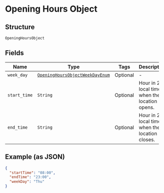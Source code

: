 
# Opening Hours Object

## Structure

`OpeningHoursObject`

## Fields

| Name | Type | Tags | Description |
|  --- | --- | --- | --- |
| `week_day` | [`OpeningHoursObjectWeekDayEnum`](../../doc/models/opening-hours-object-week-day-enum.md) | Optional | - |
| `start_time` | `String` | Optional | Hour in 24h local time when the location opens. |
| `end_time` | `String` | Optional | Hour in 24h local time when the location closes. |

## Example (as JSON)

```json
{
  "startTime": "08:00",
  "endTime": "23:00",
  "weekDay": "Thu"
}
```

